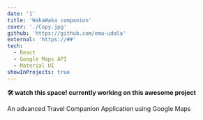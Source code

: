 ```yaml
---
date: '1'
title: 'WakaWaka companion'
cover: './Copy.jpg'
github: 'https://github.com/ema-udala'
external: 'https://##'
tech:
  - React
  - Google Maps API
  - Material UI
showInProjects: true
---
```


**🛠 watch this space! currently working on this awesome project**

An advanced Travel Companion Application using Google Maps
